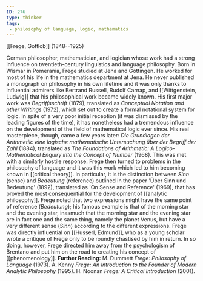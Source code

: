 ```yaml
---
ID: 276
type: thinker
tags: 
 - philosophy of language, logic, mathematics
---
```


[[Frege, Gottlob]] 
(1848--1925)


German philosopher, mathematician, and logician whose work had a strong
influence on twentieth-century linguistics and language philosophy. Born
in Wismar in Pomerania, Frege studied at Jena and Göttingen. He worked
for most of his life in the mathematics department at Jena. He never
published a monograph on philosophy in his own lifetime and it was only
thanks to influential admirers like Bertrand Russell, Rudolf Carnap, and
[[Wittgenstein, Ludwig]] that
his philosophical work became widely known. His first major work was
*Begriffsschrift* (1879), translated as *Conceptual Notation and other
Writings* (1972), which set out to create a formal notational system for
logic. In spite of a very poor initial reception (it was dismissed by
the leading figures of the time), it has nonetheless had a tremendous
influence on the development of the field of mathematical logic ever
since. His real masterpiece, though, came a few years later: *Die Grundlagen der Arithmetik: eine logische mathematische Untersuchung über
der Begriff der Zahl* (1884), translated as *The Foundations of
Arithmetic: A Logico-Mathematical Enquiry into the Concept of Number*
(1968). This was met with a similarly hostile response. Frege then
turned to problems in the philosophy of language and it was this work
which led to him becoming known in [[critical theory]]. In particular, it is
the distinction between *Sinn* (sense) and *Bedeutung* (reference)
outlined in the paper 'Über Sinn und Bedeutung' (1892), translated as
'On Sense and Reference' (1969), that has proved the most consequential
for the development of [[analytic philosophy]]. Frege noted that
two expressions might have the same point of reference (*Bedeutung*);
his famous example is that of the morning star and the evening star,
inasmuch that the morning star and the evening star are in fact one and
the same thing, namely the planet Venus, but have a very different sense
(*Sinn*) according to the different expressions. Frege was directly
influential on [[Husserl, Edmund]], who as a young
scholar wrote a critique of Frege only to be roundly chastised by him in
return. In so doing, however, Frege directed him away from the
psychologism of Brentano and put him on the road to creating his concept
of [[phenomenology]].
**Further Reading:** M. Dummett *Frege: Philosophy of Language* (1973).
A. Kenny *Frege: An Introduction to the Founder of Modern Analytic
Philosophy* (1995).
H. Noonan *Frege: A Critical Introduction* (2001).
